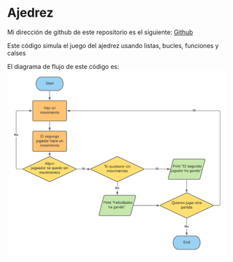 # Ajedrez

Mi dirección de github de este repositorio es el siguiente: [Github](https://github.com/FedeOcejo/Ajedrez.git)

Este código simula el juego del ajedrez usando listas, bucles, funciones y calses 

El diagrama de flujo de este código es:
![diagrama de flujo Ajedrez](https://github.com/FedeOcejo/Ajedrez/blob/main/Diagrama%20de%20flujo%20Ajedrez.png)
```
